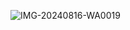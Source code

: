 ![IMG-20240816-WA0019](https://github.com/user-attachments/assets/bafe0744-6c38-428d-8bf4-1cb79e2f4118)

